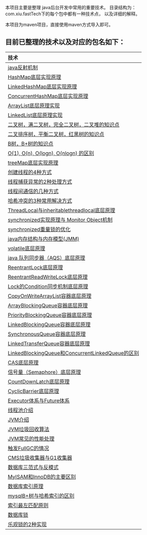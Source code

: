  本项目主要是整理 java后台开发中常用的重要技术。 目录结构为：com.xiu.fastTech下的每个包中都有一种技术点， 以及详细的解释。
 
 本项目为maven项目，直接使用maven方式导入即可。

## 目前已整理的技术以及对应的包名如下：
|技术|
| :------ |
| [java反射机制](src/main/java/com/xiu/fastTech/reflect)|
| [HashMap底层实现原理](src/main/java/com/xiu/fastTech/hashmap/README.MD)|
| [LinkedHashMap底层实现原理](src/main/java/com/xiu/fastTech/linkedhashmap/README.MD)|
| [ConcurrentHashMap底层实现原理](src/main/java/com/xiu/fastTech/concurrenthashmap/README.MD)|
| [ArrayList底层原理实现 ](src/main/java/com/xiu/fastTech/arraylist/README.MD)|
| [LinkedList底层原理实现](src/main/java/com/xiu/fastTech/linkedlist/README.MD)|
| [二叉树，满二叉树，完全二叉树，二叉堆的知识点](src/main/java/com/xiu/fastTech/binarytree/README.MD)|
| [二叉排序树，平衡二叉树，红黑树的知识点](src/main/java/com/xiu/fastTech/binarysorttree/README.MD)|		
| [B树，B+树的知识点](src/main/java/com/xiu/fastTech/btree/README.MD)|	
| [O(1), O(n), O(logn), O(nlogn) 的区别](src/main/java/com/xiu/fastTech/timecomplexity/README.MD)|	
| [treeMap底层实现原理](src/main/java/com/xiu/fastTech/treemap/README.MD)|
| [创建线程的4种方式](src/main/java/com/xiu/fastTech/createthread/README.MD)|
| [线程捕获异常的2种处理方式](src/main/java/com/xiu/fastTech/uncaughtthreadexception/README.MD)|
| [线程间通信的几种方式](src/main/java/com/xiu/fastTech/threadsynchronized/README.MD)|
| [哈希冲突的3种常用解决方式](src/main/java/com/xiu/fastTech/hashcollision/README.MD)|			
| [ThreadLocal与inheritablethreadlocal底层原理](src/main/java/com/xiu/fastTech/threadlocalandinheritablethreadlocal/README.MD)|	
| [synchronized实现原理与 Monitor Object机制](src/main/java/com/xiu/fastTech/synchronize/README.MD)|
| [synchronized重量锁的优化](src/main/java/com/xiu/fastTech/synchronizedoptimize/README.MD)|
| [java内存结构与内存模型(JMM)](src/main/java/com/xiu/fastTech/memorymodel/README.MD)|
| [volatile底层原理](src/main/java/com/xiu/fastTech/volatiletest/README.MD)|
| [java 队列同步器（AQS）底层原理](src/main/java/com/xiu/fastTech/aqs/README.MD)|
| [ReentrantLock底层原理](src/main/java/com/xiu/fastTech/reentrantlock/README.MD)|
| [ReentrantReadWriteLock底层原理](src/main/java/com/xiu/fastTech/reentrantreadwritelock/README.MD)|
| [Lock的Condition同步机制底层原理](src/main/java/com/xiu/fastTech/condition/README.MD)|
| [CopyOnWriteArrayList容器底层原理](src/main/java/com/xiu/fastTech/copyonwritearraylist/README.MD)|
| [ArrayBlockingQueue容器底层原理](src/main/java/com/xiu/fastTech/arrayblockingqueue/README.MD)|
| [PriorityBlockingQueue容器底层原理](src/main/java/com/xiu/fastTech/priorityblockingqueue/README.MD)|
| [LinkedBlockingQueue容器底层原理](src/main/java/com/xiu/fastTech/linkedblockingqueue/README.MD)|
| [SynchronousQueue容器底层原理](src/main/java/com/xiu/fastTech/synchronousqueue)|
| [LinkedTransferQueue容器底层原理](src/main/java/com/xiu/fastTech/linkedtransferqueue/README.MD)|
| [LinkedBlockingQueue和ConcurrentLinkedQueue的区别](src/main/java/com/xiu/fastTech/linkedblockingqueueandconcurrentlinkedqueue/README.MD)|
| [CAS底层原理](src/main/java/com/xiu/fastTech/cas/README.MD)|
| [信号量（Semaphore）底层原理](src/main/java/com/xiu/fastTech/semaphore)|
| [CountDownLatch底层原理](src/main/java/com/xiu/fastTech/countdownlatch/README.MD)|
| [CyclicBarrier底层原理](src/main/java/com/xiu/fastTech/cyclicbarrier/README.MD)|
| [Executor体系与Future体系](src/main/java/com/xiu/fastTech/executorfuture/README.MD)|
| [线程池介绍](src/main/java/com/xiu/fastTech/threadpool/README.MD)|
| [JVM介绍](src/main/java/com/xiu/fastTech/jvm/README.MD)|
| [JVM垃圾回收算法](src/main/java/com/xiu/fastTech/jvmgc/README.MD)|
| [JVM常见的性能处理](src/main/java/com/xiu/fastTech/jvmanalyze/README.MD)|
| [触发FullGC的情况](src/main/java/com/xiu/fastTech/fullgc/README.MD)|
| [CMS垃圾收集器与G1收集器](src/main/java/com/xiu/fastTech/cmsgcandg1/README.MD)|
| [数据库三范式与反模式](src/main/java/com/xiu/fastTech/threenormalform/README.MD)|
| [MyISAM和InnoDB的主要区别](src/main/java/com/xiu/fastTech/storageengine/README.MD)|
| [数据库索引原理](src/main/java/com/xiu/fastTech/dbindex/README.MD)|
| [mysqlB+树与哈希索引的区别](src/main/java/com/xiu/fastTech/Bplushashindex/README.MD)|
| [索引最左匹配原则](src/main/java/com/xiu/fastTech/leftmatch/README.MD)|
| [数据库锁](src/main/java/com/xiu/fastTech/dblock/README.MD)|
| [乐观锁的2种实现](src/main/java/com/xiu/fastTech/optimisticlock/README.MD)|




















